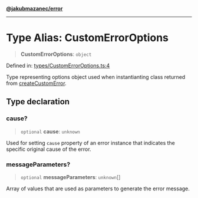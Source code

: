 [**@jakubmazanec/error**](../README.md)

---

# Type Alias: CustomErrorOptions

> **CustomErrorOptions**: `object`

Defined in:
[types/CustomErrorOptions.ts:4](https://github.com/jakubmazanec/tools/blob/b189bd808f93a39eacbf7e401a82a754c5ce3b63/packages/error/source/types/CustomErrorOptions.ts#L4)

Type representing options object used when instantianting class returned from
[createCustomError](../functions/createCustomError.md).

## Type declaration

### cause?

> `optional` **cause**: `unknown`

Used for setting `cause` property of an error instance that indicates the specific original cause of
the error.

### messageParameters?

> `optional` **messageParameters**: `unknown`[]

Array of values that are used as parameters to generate the error message.
